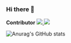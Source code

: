 ### Hi there 👋

<b>Contributor</b>
<a href="https://github.com/adap/flower" target="_blank"> <img src="https://img.shields.io/badge/flower-ECD53F?style=plastic&logo=github"/> </a> 
<a href="https://github.com/gachon-CCLab/FedOps" target="_blank"> <img src="https://img.shields.io/badge/FedOps-004088?style=plastic&logo=github"/> </a> 

![Anurag's GitHub stats](https://github-readme-stats.vercel.app/api?username=YangSemo&show_icons=true&theme=radical)

<!--
**YangSemo/YangSemo** is a ✨ _special_ ✨ repository because its `README.md` (this file) appears on your GitHub profile.

Here are some ideas to get you started:

- 🔭 I’m currently working on ...
- 🌱 I’m currently learning ...
- 👯 I’m looking to collaborate on ...
- 🤔 I’m looking for help with ...
- 💬 Ask me about ...
- 📫 How to reach me: ...
- 😄 Pronouns: ...
- ⚡ Fun fact: ...
-->
